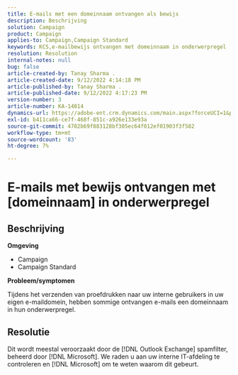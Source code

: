 ```yaml
---
title: E-mails met een domeinnaam ontvangen als bewijs
description: Beschrijving
solution: Campaign
product: Campaign
applies-to: Campaign,Campaign Standard
keywords: KCS,e-mailbewijs ontvangen met domeinnaam in onderwerpregel
resolution: Resolution
internal-notes: null
bug: false
article-created-by: Tanay Sharma .
article-created-date: 9/12/2022 4:14:18 PM
article-published-by: Tanay Sharma .
article-published-date: 9/12/2022 4:17:23 PM
version-number: 3
article-number: KA-14014
dynamics-url: https://adobe-ent.crm.dynamics.com/main.aspx?forceUCI=1&pagetype=entityrecord&etn=knowledgearticle&id=aacf6bf1-b532-ed11-9db1-002248086735
exl-id: b411ca66-ce7f-468f-851c-a926e133e93a
source-git-commit: 4702b69f883128bf305ec64f012ef01903f3f582
workflow-type: tm+mt
source-wordcount: '83'
ht-degree: 7%

---
```


# E-mails met bewijs ontvangen met [domeinnaam] in onderwerpregel

## Beschrijving


<b>Omgeving</b>

- Campaign
- Campaign Standard




<b>Probleem/symptomen</b>

Tijdens het verzenden van proefdrukken naar uw interne gebruikers in uw eigen e-maildomein, hebben sommige ontvangen e-mails een domeinnaam in hun onderwerpregel.


## Resolutie


Dit wordt meestal veroorzaakt door de [!DNL Outlook Exchange] spamfilter, beheerd door [!DNL Microsoft]. We raden u aan uw interne IT-afdeling te controleren en [!DNL Microsoft] om te weten waarom dit gebeurt.
